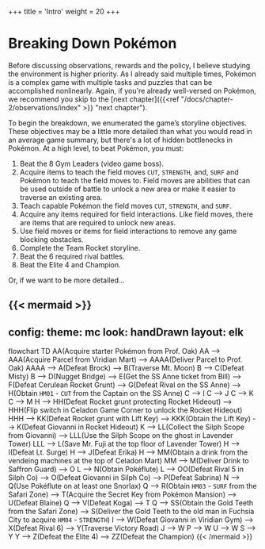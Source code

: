 +++
title = 'Intro'
weight = 20
+++

# Breaking Down Pokémon

Before discussing observations, rewards and the policy, I believe studying the environment is higher priority. As I already said multiple times, Pokémon is a complex game with multiple tasks and puzzles that can be accomplished nonlinearly. Again, if you're already well-versed on Pokémon, 
we recommend you skip to the [next chapter]({{<ref "/docs/chapter-2/observations/index" >}} "next chapter").

To begin the breakdown, we enumerated the game’s storyline objectives. These objectives may be a little more detailed than what you would read in an average game summary, but there's a lot of hidden bottlenecks in Pokémon. At a high level, to beat Pokémon, you must:

1. Beat the 8 Gym Leaders (video game boss).  
2. Acquire items to teach the field moves `CUT`, `STRENGTH`, and, `SURF` and Pokémon to teach the field moves to. Field moves are abilities that can be used outside of battle to unlock a new area or make it easier to traverse an existing area.  
5. Teach capable Pokémon the field moves `CUT`, `STRENGTH`, and `SURF`.
4. Acquire any items required for field interactions. Like field moves, there are items that are required to unlock new areas.  
6. Use field moves or items for field interactions to remove any game blocking obstacles.  
7. Complete the Team Rocket storyline.     
8. Beat the 6 required rival battles.
9. Beat the Elite 4 and Champion.

Or, if we want to be more detailed...

{{< mermaid >}}
---
config:
  theme: mc
  look: handDrawn
  layout: elk
---
flowchart TD
    AA(Acquire starter Pokémon from Prof. Oak)
    AA --> AAA(Acquire Parcel from Viridian Mart) --> AAAA(Deliver Parcel to Prof. Oak)
    AAAA --> A(Defeat Brock) --> B(Traverse Mt. Moon)
    B --> C(Defeat Misty)
    B --> D(Nugget Bridge) --> E(Get the SS Anne ticket from Bill) --> F(Defeat Cerulean Rocket Grunt) --> G(Defeat Rival on the SS Anne) --> H(Obtain `HM01` - `CUT` from the Captain on the SS Anne)
    C --> I
    C --> J
    C --> K
    C --> M
    H --> HH(Defeat Rocket grunt protecting Rocket Hideout) --> HHH(Flip switch in Celadon Game Corner to unlock the Rocket Hideout)
    HHH --> KK(Defeat Rocket grunt with Lift Key) --> KKK(Obtain the Lift Key) --> K(Defeat Giovanni in Rocket Hideout) 
    K --> LL(Collect the Silph Scope from Giovanni) --> LLL(Use the Silph Scope on the ghost in Lavender Tower) 
    LLL --> L(Save Mr. Fuji at the top floor of Lavender Tower) 
    H --> I(Defeat Lt. Surge)
    H --> J(Defeat Erika) 
    H --> MM(Obtain a drink from the vendeing machines at the top of Celadon Mart) 
    MM --> M(Deliver Drink to Saffron Guard) --> O
    L --> N(Obtain Pokéflute)
    L --> OO(Defeat Rival 5 in Silph Co) --> O(Defeat Giovanni in Silph Co) --> P(Defeat Sabrina)
    N --> Q(Use Pokéflute on at least one Snorlax)
    Q --> R(Obtain `HM03` - `SURF` from the Safari Zone) --> T(Acquire the Secret Key from Pokémon Mansion) --> U(Defeat Blaine)
    Q --> V(Defeat Koga) --> T
    Q --> SS(Obtain the Gold Teeth from the Safari Zone) --> S(Deliver the Gold Teeth to the old man in Fuchsia City to acquire `HM04` - `STRENGTH`)
    I --> W(Defeat Giovanni in Viridian Gym) --> X(Defeat Rival 6) --> Y(Traverse Victory Road)
    J --> W
    P --> W
    U --> W
    S --> Y
    Y --> Z(Defeat the Elite 4) --> ZZ(Defeat the Champion)
{{< /mermaid >}}